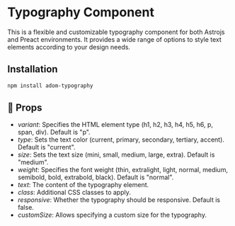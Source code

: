 # Typography Component

This is a flexible and customizable typography component for both Astrojs and Preact environments. It provides a wide range of options to style text elements according to your design needs.

## Installation

```sh
npm install adom-typography
```

## 🚀 Props
- *variant*: Specifies the HTML element type (h1, h2, h3, h4, h5, h6, p, span, div). Default is "p".
- *type*: Sets the text color (current, primary, secondary, tertiary, accent). Default is "current".
- *size*: Sets the text size (mini, small, medium, large, extra). Default is "medium".
- *weight*: Specifies the font weight (thin, extralight, light, normal, medium, semibold, bold, extrabold, black). Default is "normal".
- *text*: The content of the typography element.
- *class*: Additional CSS classes to apply.
- *responsive*: Whether the typography should be responsive. Default is false.
- *customSize*: Allows specifying a custom size for the typography.
